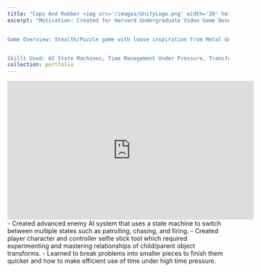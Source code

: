 ```yaml
---
title: "Cops And Robber <img src='/images/UnityLogo.png' width='20' height='20'/>"
excerpt: "Motivation: Created for Harvard Undergraduate Video Game Development Club 12 hour game jam (theme was commiting a crime) where it won first place. 


Game Overview: Stealth/Puzzle game with loose inspiration from Metal Gear Solid.


Skills Used: AI State Machines, Time Management Under Pressure, Transform Hierarchy Manipulation. <br/><img src='/CopsAndRobber_GIF.gif' width='560' height='315'>"
collection: portfolio
---
```

<iframe width="560" height="315" src="https://www.youtube.com/embed/gpAF9P-Ay1g" frameborder="0" allowfullscreen></iframe>
- Created advanced enemy AI system that uses a state machine to switch between multiple states such as patrolling, chasing, and firing.
- Created player character and controller selfie stick tool which required experimenting and mastering relationships of child/parent object transforms.
- Learned to break problems into smaller pieces to finish them quicker and how to make efficient use of time under high time pressure.

